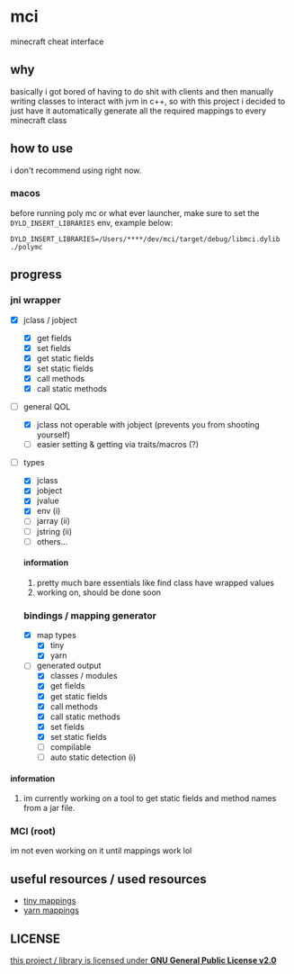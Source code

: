 # mci
minecraft cheat interface

## why

basically i got bored of having to do shit with clients and then manually writing classes to interact with jvm in c++,
so with this project i decided to just have it automatically generate all the required mappings to every minecraft class

## how to use
i don't recommend using right now.

### macos
before running poly mc or what ever launcher, make sure to set the `DYLD_INSERT_LIBRARIES` env, example below:
```
DYLD_INSERT_LIBRARIES=/Users/****/dev/mci/target/debug/libmci.dylib ./polymc
```

## progress 
### jni wrapper
- [x] jclass / jobject
  - [x] get fields
  - [x] set fields
  - [x] get static fields
  - [x] set static fields
  - [x] call methods
  - [x] call static methods
- [ ] general QOL
  - [x] jclass not operable with jobject (prevents you from shooting yourself)
  - [ ] easier setting & getting via traits/macros (?)
- [ ] types
  - [x] jclass
  - [x] jobject
  - [x] jvalue
  - [x] env (i)
  - [ ] jarray (ii)
  - [ ] jstring (ii)
  - [ ] others...
  #### information
  1. pretty much bare essentials like find class have wrapped values
  2. working on, should be done soon
  
  ### bindings / mapping generator
  - [x] map types
    - [x] tiny
    - [x] yarn
  - [ ] generated output
    - [x] classes / modules
    - [x] get fields
    - [x] get static fields
    - [x] call methods
    - [x] call static methods
    - [x] set fields
    - [x] set static fields
    - [ ] compilable 
    - [ ] auto static detection (i)
 #### information
 1. im currently working on a tool to get static fields and method names from a jar file.
 ### MCI (root)
 im not even working on it until mappings work lol

## useful resources / used resources
- [tiny mappings](https://github.com/FabricMC/intermediary/tree/master/mappings)
- [yarn mappings](https://github.com/FabricMC/yarn/tree/1.19.3/mappings)

## LICENSE
[this project / library is licensed under **GNU General Public License v2.0**](https://github.com/pozm/mci/blob/master/LICENSE)
